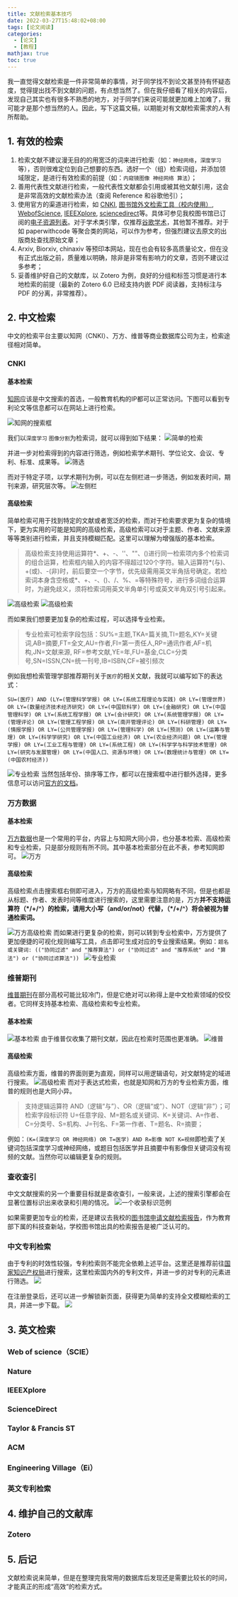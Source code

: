 ```yaml
---
title: 文献检索基本技巧
date: 2022-03-27T15:48:02+08:00
tags: [论文阅读]
categories:
  - [论文]
  - [教程]
mathjax: true
toc: true
---
```


我一直觉得文献检索是一件非常简单的事情，对于同学找不到论文甚至持有怀疑态度，觉得提出找不到文献的问题，有点想当然了。但在我仔细看了相关的内容后，发现自己其实也有很多不熟悉的地方，对于同学们来说可能就更加难上加难了，我可能才是那个想当然的人。因此，写下这篇文稿，以期能对有文献检索需求的人有所帮助。

<!-- more -->

## 1. 有效的检索

1. 检索文献不建议漫无目的的用宽泛的词来进行检索（如：`神经网络`，`深度学习`等），否则很难定位到自己想要的东西。选好一个（组）检索词组，并添加领域限定，是进行有效检索的前提（如：`内窥镜图像 神经网络 算法`）；
2. 善用代表性文献进行检索，一般代表性文献都会引用或被其他文献引用，这会是非常高效的文献检索办法（查阅 Reference 和谷歌他引）；
3. 使用官方的渠道进行检索，如 [CNKI](https://www.cnki.net/), [图书馆外文检索工具（校内使用）](https://hfut.summon.serialssolutions.com/), [WebofScience](https://www.webofscience.com/wos/alldb/basic-search), [IEEEXplore](https://ieeexplore.ieee.org/Xplore/home.jsp), [sciencedirect](https://www.sciencedirect.com/)等。具体可参见我校图书馆已订阅的[电子资源列表](http://lib.hfut.edu.cn/list.php?fid=100)。对于学术类引擎，仅推荐[谷歌学术](https://ac.scmor.com/)，其他暂不推荐。对于如 paperwithcode 等聚合类的网站，可以作为参考，但强烈建议去原文的出版商处查找原始文章；
4. Arxiv, Biorxiv, chinaxiv 等预印本网站，现在也会有较多高质量论文，但在没有正式出版之前，质量难以明确，除非是非常有影响力的文章，否则不建议过多参考；
5. 妥善维护好自己的文献库，以 Zotero 为例，良好的分组和标签习惯是进行本地检索的前提（最新的 Zotero 6.0 已经支持内嵌 PDF 阅读器，支持标注与 PDF 的分离，非常推荐）。

## 2. 中文检索

中文的检索平台主要以知网（CNKI）、万方、维普等商业数据库公司为主，检索途径相对简单。

### CNKI

#### 基本检索

[知网](https://www.cnki.net/)应该是中文搜索的首选，一般教育机构的IP都可以正常访问。下图可以看到专利论文等信息都可以在网站上进行检索。

![知网的搜索框](https://raw.githubusercontent.com/Waynehfut/blog/img/img/20220331160502.png)

我们以`深度学习` `图像分割`为检索词，就可以得到如下结果：
![简单的检索](https://raw.githubusercontent.com/Waynehfut/blog/img/img/20220331160754.png)

并进一步对检索得到的内容进行筛选，例如检索学术期刊、学位论文、会议、专利、标准、成果等。
![筛选](https://raw.githubusercontent.com/Waynehfut/blog/img/img/20220331160952.png)

而对于特定子项，以学术期刊为例，可以在左侧栏进一步筛选，例如发表时间，期刊来源，研究层次等。
![左侧栏](https://raw.githubusercontent.com/Waynehfut/blog/img/img/20220331161043.png)

#### 高级检索

简单检索可用于找到特定的文献或者宽泛的检索，而对于检索要求更为复杂的情境下，更为实用的可能是知网的高级检索，高级检索可以对于主题、作者、文献来源等等类别进行检索，并且支持模糊匹配。这里可以理解为增强版的基本检索。
> 高级检索支持使用运算符*、+、-、''、""、()进行同一检索项内多个检索词的组合运算，检索框内输入的内容不得超过120个字符。输入运算符*(与)、+(或)、-(非)时，前后要空一个字节，优先级需用英文半角括号确定。若检索词本身含空格或*、+、-、()、/、%、=等特殊符号，进行多词组合运算时，为避免歧义，须将检索词用英文半角单引号或英文半角双引号引起来。

![高级检索](https://raw.githubusercontent.com/Waynehfut/blog/img/img/20220331161946.png)
![高级检索](https://raw.githubusercontent.com/Waynehfut/blog/img/img/20220331162252.png)

而如果我们想要更加复杂的检索过程，可以选择专业检索。

> 专业检索可检索字段包括：SU%=主题,TKA=篇关摘,TI=题名,KY=关键词,AB=摘要,FT=全文,AU=作者,FI=第一责任人,RP=通讯作者,AF=机构,JN=文献来源, RF=参考文献,YE=年,FU=基金,CLC=分类号,SN=ISSN,CN=统一刊号,IB=ISBN,CF=被引频次

例如我想检索管理学部推荐期刊关于`医疗`的相关文献，我就可以编写如下的表达式：

```
SU=(医疗) AND (LY=(管理科学学报) OR LY=(系统工程理论与实践) OR LY=(管理世界) OR LY=(数量经济技术经济研究) OR LY=(中国软科学) OR LY=(金融研究) OR LY=(中国管理科学) OR LY=(系统工程学报) OR LY=(会计研究) OR LY=(系统管理学报) OR LY=(管理评论) OR LY=(管理工程学报) OR LY=(南开管理评论) OR LY=(科研管理) OR LY=(情报学报) OR LY=(公共管理学报) OR LY=(管理科学) OR LY=(预测) OR LY=(运筹与管理) OR LY=(科学学研究) OR LY=(中国工业经济) OR LY=(农业经济问题) OR LY=(管理学报) OR LY=(工业工程与管理) OR LY=(系统工程) OR LY=(科学学与科学技术管理) OR LY=(研究与发展管理) OR LY=(中国人口、资源与环境) OR LY=(数理统计与管理) OR LY=(中国农村经济))
```

![专业检索](https://raw.githubusercontent.com/Waynehfut/blog/img/img/20220331162952.png)
当然包括年份、排序等工作，都可以在搜索框中进行额外选择，更多信息可以访问[官方的文档](https://piccache.cnki.net/2022/kdn/index/helper/manual.html#frame2-1-5)。

### 万方数据

#### 基本检索

[万方数据](https://www.wanfangdata.com.cn/index.html?index=true)也是一个常用的平台，内容上与知网大同小异，也分基本检索、高级检索和专业检索，只是部分规则有所不同。其中基本检索部分在此不表，参考知网即可。
![万方](https://raw.githubusercontent.com/Waynehfut/blog/img/img/20220331163715.png)

#### 高级检索

高级检索点击搜索框右侧即可进入，万方的高级检索与知网略有不同，但是也都是从标题、作者、发表时间等维度进行搜索的，这里需要注意的是，万方**并不支持运算符（\*/+/\^）的检索，请用大小写（and/or/not）代替，（\*/+/\^）将会被视为普通检索词。**

![万方高级检索](https://raw.githubusercontent.com/Waynehfut/blog/img/img/20220331163824.png)
而如果进行更复杂的检索，则可以转到专业检索中，万方提供了更加便捷的可视化规则编写工具，点击即可生成对应的专业搜索结果。例如：`题名或关键词: (("协同过滤" and "推荐算法") or ("协同过滤" and "推荐系统" and "算法") or ("协同过滤算法")) `
![专业检索](https://raw.githubusercontent.com/Waynehfut/blog/img/img/20220331164335.png)

### 维普期刊
[维普期刊](https://qikan.cqvip.com/)在部分高校可能比较冷门，但是它绝对可以称得上是中文检索领域的佼佼者。它同样支持基本检索、高级检索和专业检索。

#### 基本检索
![基本检索](https://raw.githubusercontent.com/Waynehfut/blog/img/img/20220331164701.png)
由于维普仅收集了期刊文献，因此在检索时范围也更准确。
![维普](https://raw.githubusercontent.com/Waynehfut/blog/img/img/20220331164755.png)

#### 高级检索

高级检索方面，维普的界面则更为直观，同样可以用逻辑语句，对文献特定的域进行搜索。
![高级检索](https://raw.githubusercontent.com/Waynehfut/blog/img/img/20220331164958.png)
而对于表达式检索，也就是知网和万方的专业检索方面，维普的规则也是大同小异。
> 支持逻辑运算符 AND（逻辑“与”）、OR（逻辑“或”）、NOT（逻辑“非”）；可检索字段标识符 U=任意字段、M=题名或关键词、K=关键词、A=作者、C=分类号、S=机构、J=刊名、F=第一作者、T=题名、R=摘要；

例如：`(K=(深度学习 OR 神经网络) OR T=医学) AND R=影像 NOT K=视频`即检索了关键词包括深度学习或神经网络，或题目包括医学并且摘要中有影像但关键词没有视频的文献。当然你可以编辑更复杂的规则。 
### 查收查引

中文文献搜索的另一个重要目标就是查收查引，一般来说，上述的搜索引擎都会在显著位置标识出来收录和引用的情况。
![一个收录标识范例](https://raw.githubusercontent.com/Waynehfut/blog/img/img/20220331165611.png)

如果需要更加专业的检索，还是建议去我校的[图书馆申请文献检索报告](http://lib.hfut.edu.cn/bencandy.php?fid=145&id=83)，作为教育部下属的科技查新站，学校图书馆出具的检索报告是被广泛认可的。
### 中文专利检索
由于专利的时效性较强，专利检索则不能完全依赖上述平台。这里还是推荐前往[国家知识产权局](http://pss-system.cnipa.gov.cn/sipopublicsearch/portal/uiIndex-pubservice.shtml)进行搜索，这里检索国内外的专利文件，并进一步的对专利的元素进行筛选。
![](https://raw.githubusercontent.com/Waynehfut/blog/img/img/%E5%8A%A8%E7%94%BB.gif)

在注册登录后，还可以进一步解锁新页面，获得更为简单的支持全文模糊检索的工具，并进一步下载。
![](https://raw.githubusercontent.com/Waynehfut/blog/img/img/20220331170555.png)

## 3. 英文检索

### Web of science（SCIE）

### Nature

### IEEEXplore

### ScienceDirect

### Taylor & Francis ST

### ACM

### Engineering Village（Ei）

### 英文专利检索

## 4. 维护自己的文献库

### Zotero

## 5. 后记

文献检索说来简单，但是在整理完我常用的数据库后发现还是需要比较长的时间，才能真正的形成“高效”的检索方式。
